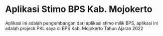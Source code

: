 # Aplikasi Stimo BPS Kab. Mojokerto
Aplikasi ini adalah pengembangan dari aplikasi stimo milik BPS, aplikasi ini adalah projeck PKL saya di BPS Kab. Mojokerto Tahun Ajaran 2022
